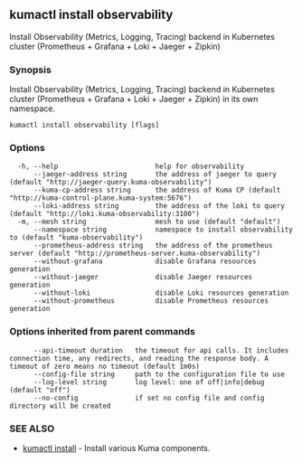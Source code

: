 ## kumactl install observability

Install Observability (Metrics, Logging, Tracing) backend in Kubernetes cluster (Prometheus + Grafana + Loki + Jaeger + Zipkin)

### Synopsis

Install Observability (Metrics, Logging, Tracing) backend in Kubernetes cluster (Prometheus + Grafana + Loki + Jaeger + Zipkin) in its own namespace.

```
kumactl install observability [flags]
```

### Options

```
  -h, --help                        help for observability
      --jaeger-address string       the address of jaeger to query (default "http://jaeger-query.kuma-observability")
      --kuma-cp-address string      the address of Kuma CP (default "http://kuma-control-plane.kuma-system:5676")
      --loki-address string         the address of the loki to query (default "http://loki.kuma-observability:3100")
  -m, --mesh string                 mesh to use (default "default")
      --namespace string            namespace to install observability to (default "kuma-observability")
      --prometheus-address string   the address of the prometheus server (default "http://prometheus-server.kuma-observability")
      --without-grafana             disable Grafana resources generation
      --without-jaeger              disable Jaeger resources generation
      --without-loki                disable Loki resources generation
      --without-prometheus          disable Prometheus resources generation
```

### Options inherited from parent commands

```
      --api-timeout duration   the timeout for api calls. It includes connection time, any redirects, and reading the response body. A timeout of zero means no timeout (default 1m0s)
      --config-file string     path to the configuration file to use
      --log-level string       log level: one of off|info|debug (default "off")
      --no-config              if set no config file and config directory will be created
```

### SEE ALSO

* [kumactl install](kumactl_install.md)	 - Install various Kuma components.

